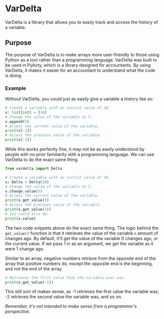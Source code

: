 # VarDelta
VarDelta is a library that allows you to easily track and access the history of a variable.

## Purpose
The purpose of VarDelta is to make arrays more user-friendly to those using Python as a tool rather than a programming
language. VarDelta was built to be used in PyActy, which is a library designed for accountants. By using VarDelta, it
makes it easier for an accountant to understand what the code is doing.

### Example
Without VarDelta, you could just as easily give a variable a history like so:
```python
# Create a variable with an initial value of 10.
x: list[int] = [10]
# Change the value of the variable to 5.
x.append(5)
# Access the current value of the variable.
print(x[-1])
# Access the previous value of the variable.
print(x[-2])
```
While this works perfectly fine, it may not be as easily understood by people with no prior familiarity with a
programming language. We can use VarDelta to do the exact same thing.
```python
from vardelta import Delta

# Create a variable with an initial value of 10.
x: Delta = Delta(10)
# Change the value of the variable to 5.
x.change_value(5)
# Access the current value of the variable.
print(x.get_value())
# Access the previous value of the variable.
print(x.get_value(1))
# You could also do:
print(x.value)
```
The two code snippets above do the exact same thing. The logic behind the `get_value()` function is that it retrieves
the value of the variable `n` amount of changes ago. By default, it'll get the value of the variable 0 changes ago, or
the current value. If we pass 1 in as an argument, we get the variable as it were 1 change ago.

Similar to an array, negative numbers retrieve from the opposite end of the array that positive numbers do, except the
opposite end is the beginning, and not the end of the array.
```python
# Retrieves the first value that the variable ever was.
print(x.get_value(-1))
```
This still sort of makes sense, as -1 retrieves the first value the variable was, -2 retrieves the second value the
variable was, and so on.

*Remember, it's not intended to make sense from a programmer's perspective.*
